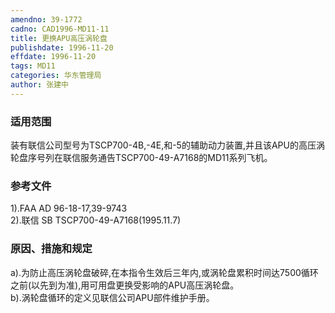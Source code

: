 ```yaml
---
amendno: 39-1772  
cadno: CAD1996-MD11-11  
title: 更换APU高压涡轮盘  
publishdate: 1996-11-20  
effdate: 1996-11-20  
tags: MD11  
categories: 华东管理局  
author: 张建中  
---
```

  
### 适用范围  
装有联信公司型号为TSCP700-4B,-4E,和-5的辅助动力装置,并且该APU的高压涡轮盘序号列在联信服务通告TSCP700-49-A7168的MD11系列飞机。  
  
<!--more-->  
### 参考文件  
  1).FAA AD 96-18-17,39-9743  
  2).联信 SB TSCP700-49-A7168(1995.11.7)  
  
### 原因、措施和规定  
   a).为防止高压涡轮盘破碎,在本指令生效后三年内,或涡轮盘累积时间达7500循环之前(以先到为准),用可用盘更换受影响的APU高压涡轮盘。  
   b).涡轮盘循环的定义见联信公司APU部件维护手册。  
